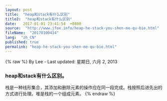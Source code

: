 ```yaml
---
layout: post
title:  "heap和stack有什么区别"
title2:  "heap和stack有什么区别"
date:   2017-01-01 23:41:54  +0800
source:  "http://www.jfox.info/heap-he-stack-you-shen-me-qu-bie.html"
fileName:  "20170100414"
lang:  "zh_CN"
published: true
permalink: "heap-he-stack-you-shen-me-qu-bie.html"
---
```

{% raw %}
By Lee - Last updated: 星期日, 六月 2, 2013

### heap和stack有什么区别。

栈是一种线形集合，其添加和删除元素的操作应在同一段完成。栈按照后进先出的方式进行处理。堆是栈的一个组成元素。
{% endraw %}
